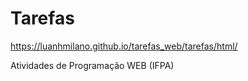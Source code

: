 # Tarefas

https://luanhmilano.github.io/tarefas_web/tarefas/html/

Atividades de Programação WEB (IFPA)
